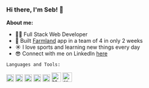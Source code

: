 ### Hi there, I'm Seb! 👋

**About me:**
- 👨‍💻 Full Stack Web Developer
- 🎯 Built [Farmland](https://github.com/sebasfourn/farmland/) app in a team of 4 in only 2 weeks
- ☀️ I love sports and learning new things every day
- 😎 Connect with me on LinkedIn [here](https://www.linkedin.com/in/sebasfourn/)

`Languages and Tools:`

<code><img height="20" alt="ruby" src="https://raw.githubusercontent.com/get-icon/geticon/master/icons/ruby.svg"></code>
<code><img height="20" alt="rails" src="https://raw.githubusercontent.com/get-icon/geticon/master/icons/rails.svg"></code>
<code><img height="20" alt="sql" src="https://raw.githubusercontent.com/get-icon/geticon/master/icons/postgresql.svg"></code>
<code><img height="20" alt="javascript" src="https://raw.githubusercontent.com/get-icon/geticon/master/icons/typescript-icon.svg"></code>
<code><img height="20" alt="javascript" src="https://raw.githubusercontent.com/get-icon/geticon/master/icons/javascript.svg"></code>
<code><img height="25" alt="html" src="https://raw.githubusercontent.com/get-icon/geticon/master/icons/html-5.svg"></code>
<code><img height="25" alt="css" src="https://raw.githubusercontent.com/get-icon/geticon/master/icons/css-3.svg"></code>

